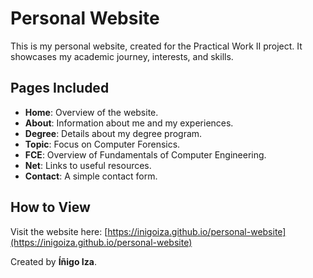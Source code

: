 # Personal Website

This is my personal website, created for the Practical Work II project. It showcases my academic journey, interests, and skills.

## Pages Included

- **Home**: Overview of the website.
- **About**: Information about me and my experiences.
- **Degree**: Details about my degree program.
- **Topic**: Focus on Computer Forensics.
- **FCE**: Overview of Fundamentals of Computer Engineering.
- **Net**: Links to useful resources.
- **Contact**: A simple contact form.

## How to View

Visit the website here: [https://inigoiza.github.io/personal-website](https://inigoiza.github.io/personal-website)

Created by **Íñigo Iza**.
